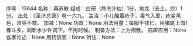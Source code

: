 序号：13644
名称：再苏散
组成：白研（熬令汁枯）1分，地龙（去土，炒）1分。
出处：《圣济总录》卷一六九。
主治：小儿触着疮子，毒气入里，疮变黑色，须臾不救。
加减：None
功效：None
用法用量：每服半钱匕，用猪尾上血1橡斗多，同新水少许调下，不拘时候。
制备方法：上为细散。
临床应用：None
各家论述：None
用药禁忌：None
附注：None
